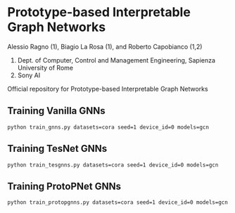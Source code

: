# Prototype-based Interpretable Graph Networks
Alessio Ragno (1), Biagio La Rosa (1), and Roberto Capobianco (1,2)
1) Dept. of Computer, Control and Management Engineering, Sapienza University of Rome
2) Sony AI

Official repository for Prototype-based Interpretable Graph Networks


## Training Vanilla GNNs
`python train_gnns.py datasets=cora seed=1 device_id=0 models=gcn`


## Training TesNet GNNs
`python train_tesgnns.py datasets=cora seed=1 device_id=0 models=gcn`


## Training ProtoPNet GNNs
`python train_protopgnns.py datasets=cora seed=1 device_id=0 models=gcn`
